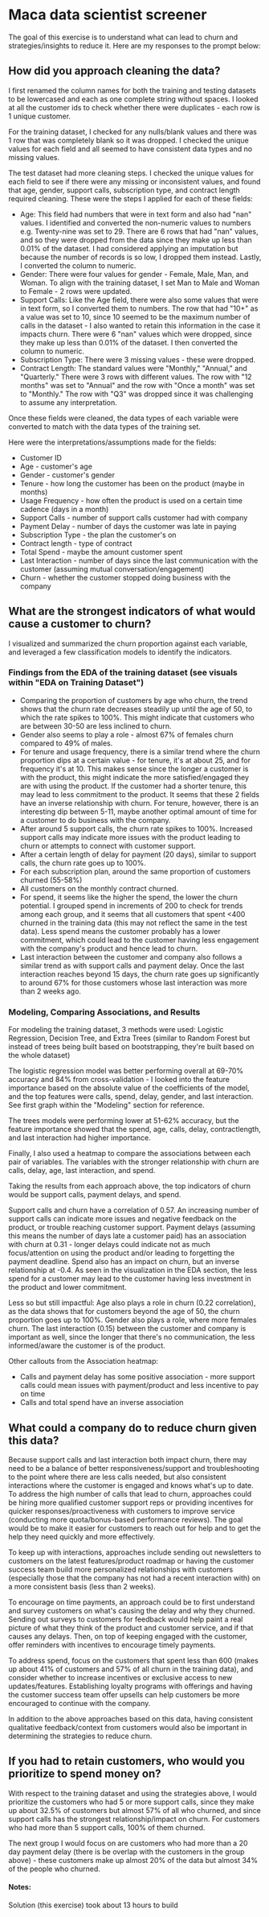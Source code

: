 # Maca data scientist screener 

The goal of this exercise is to understand what can lead to churn and strategies/insights to reduce it. Here are my responses to the prompt below:

## How did you approach cleaning the data?

I first renamed the column names for both the training and testing datasets to be lowercased and each as one complete string without spaces. I looked at all the customer ids to check whether there were duplicates - each row is 1 unique customer. 

For the training dataset, I checked for any nulls/blank values and there was 1 row that was completely blank so it was dropped. I checked the unique values for each field and all seemed to have consistent data types and no missing values.

The test dataset had more cleaning steps. I checked the unique values for each field to see if there were any missing or inconsistent values, and found that age, gender, support calls, subscription type, and contract length required cleaning. These were the steps I applied for each of these fields:

- Age: This field had numbers that were in text form and also had "nan" values. I identified and converted the non-numeric values to numbers e.g. Twenty-nine was set to 29. There are 6 rows that had "nan" values, and so they were dropped from the data since they make up less than 0.01% of the dataset. I had considered applying an imputation but because the number of records is so low, I dropped them instead. Lastly, I converted the column to numeric.
- Gender: There were four values for gender - Female, Male, Man, and Woman. To align with the training dataset, I set Man to Male and Woman to Female - 2 rows were updated.
- Support Calls: Like the Age field, there were also some values that were in text form, so I converted them to numbers. The row that had "10+" as a value was set to 10, since 10 seemed to be the maximum number of calls in the dataset - I also wanted to retain this information in the case it impacts churn. There were 6 "nan" values which were dropped, since they make up less than 0.01% of the dataset. I then converted the column to numeric.
- Subscription Type: There were 3 missing values - these were dropped.
- Contract Length: The standard values were "Monthly," "Annual," and "Quarterly." There were 3 rows with different values. The row with "12 months" was set to "Annual" and the row with "Once a month" was set to "Monthly." The row with "Q3" was dropped since it was challenging to assume any interpretation.

Once these fields were cleaned, the data types of each variable were converted to match with the data types of the training set.

Here were the interpretations/assumptions made for the fields:
* Customer ID
* Age - customer's age
* Gender - customer's gender
* Tenure - how long the customer has been on the product (maybe in months)
* Usage Frequency - how often the product is used on a certain time cadence (days in a month)
* Support Calls - number of support calls customer had with company
* Payment Delay - number of days the customer was late in paying
* Subscription Type - the plan the customer's on
* Contract length - type of contract
* Total Spend - maybe the amount customer spent
* Last Interaction - number of days since the last communication with the customer (assuming mutual conversation/engagement)
* Churn - whether the customer stopped doing business with the company

## What are the strongest indicators of what would cause a customer to churn?

I visualized and summarized the churn proportion against each variable, and leveraged a few classification models to identify the indicators. 

### Findings from the EDA of the training dataset (see visuals within "EDA on Training Dataset")

- Comparing the proportion of customers by age who churn, the trend shows that the churn rate decreases steadily up until the age of 50, to which the rate spikes to 100%. This might indicate that customers who are between 30-50 are less inclined to churn.
- Gender also seems to play a role - almost 67% of females churn compared to 49% of males.
- For tenure and usage frequency, there is a similar trend where the churn proportion dips at a certain value - for tenure, it's at about 25, and for frequency it's at 10. This makes sense since the longer a customer is with the product, this might indicate the more satisfied/engaged they are with using the product. If the customer had a shorter tenure, this may lead to less commitment to the product. It seems that these 2 fields have an inverse relationship with churn. For tenure, however, there is an interesting dip between 5-11, maybe another optimal amount of time for a customer to do business with the company.
- After around 5 support calls, the churn rate spikes to 100%. Increased support calls may indicate more issues with the product leading to churn or attempts to connect with customer support.
- After a certain length of delay for payment (20 days), similar to support calls, the churn rate goes up to 100%.
- For each subscription plan, around the same proportion of customers churned (55-58%)
- All customers on the monthly contract churned.
- For spend, it seems like the higher the spend, the lower the churn potential. I grouped spend in increments of 200 to check for trends among each group, and it seems that all customers that spent <400 churned in the training data (this may not reflect the same in the test data). Less spend means the customer probably has a lower commitment, which could lead to the customer having less engagement with the company's product and hence lead to churn. 
- Last interaction between the customer and company also follows a similar trend as with support calls and payment delay. Once the last interaction reaches beyond 15 days, the churn rate goes up significantly to around 67% for those customers whose last interaction was more than 2 weeks ago.

### Modeling, Comparing Associations, and Results
For modeling the training dataset, 3 methods were used: Logistic Regression, Decision Tree, and Extra Trees (similar to Random Forest but instead of trees being built based on bootstrapping, they're built based on the whole dataset)

The logistic regression model was better performing overall at 69-70% accuracy and 84% from cross-validation - I looked into the feature importance based on the absolute value of the coefficients of the model, and the top features were calls, spend, delay, gender, and last interaction. See first graph within the "Modeling" section for reference. 

The trees models were performing lower at 51-62% accuracy, but the feature importance showed that the spend, age, calls, delay, contractlength, and last interaction had higher importance.

Finally, I also used a heatmap to compare the associations between each pair of variables. The variables with the stronger relationship with churn are calls, delay, age, last interaction, and spend. 

Taking the results from each approach above, the top indicators of churn would be support calls, payment delays, and spend.

Support calls and churn have a correlation of 0.57. An increasing number of support calls can indicate more issues and negative feedback on the product, or trouble reaching customer support. Payment delays (assuming this means the number of days late a customer paid) has an association with churn at 0.31 - longer delays could indicate not as much focus/attention on using the product and/or leading to forgetting the payment deadline. Spend also has an impact on churn, but an inverse relationship at -0.4. As seen in the visualization in the EDA section, the less spend for a customer may lead to the customer having less investment in the product and lower commitment. 

Less so but still impactful: Age also plays a role in churn (0.22 correlation), as the data shows that for customers beyond the age of 50, the churn proportion goes up to 100%. Gender also plays a role, where more females churn. The last interaction (0.15) between the customer and company is important as well, since the longer that there's no communication, the less informed/aware the customer is of the product.

Other callouts from the Association heatmap:
- Calls and payment delay has some positive association - more support calls could mean issues with payment/product and less incentive to pay on time
- Calls and total spend have an inverse association

## What could a company do to reduce churn given this data?

Because support calls and last interaction both impact churn, there may need to be a balance of better responsiveness/support and troubleshooting to the point where there are less calls needed, but also consistent interactions where the customer is engaged and knows what's up to date. To address the high number of calls that lead to churn, approaches could be hiring more qualified customer support reps or providing incentives for quicker responses/proactiveness with customers to improve service (conducting more quota/bonus-based performance reviews). The goal would be to make it easier for customers to reach out for help and to get the help they need quickly and more effectively. 

To keep up with interactions, approaches include sending out newsletters to customers on the latest features/product roadmap or having the customer success team build more personalized relationships with customers (especially those that the company has not had a recent interaction with) on a more consistent basis (less than 2 weeks). 

To encourage on time payments, an approach could be to first understand and survey customers on what's causing the delay and why they churned. Sending out surveys to customers for feedback would help paint a real picture of what they think of the product and customer service, and if that causes any delays. Then, on top of keeping engaged with the customer, offer reminders with incentives to encourage timely payments. 

To address spend, focus on the customers that spent less than 600 (makes up about 41% of customers and 57% of all churn in the training data), and consider whether to increase incentives or exclusive access to new updates/features. Establishing loyalty programs with offerings and having the customer success team offer upsells can help customers be more encouraged to continue with the company.

In addition to the above approaches based on this data, having consistent qualitative feedback/context from customers would also be important in determining the strategies to reduce churn.

## If you had to retain customers, who would you prioritize to spend money on?

With respect to the training dataset and using the strategies above, I would prioritize the customers who had 5 or more support calls, since they make up about 32.5% of customers but almost 57% of all who churned, and since support calls has the strongest relationship/impact on churn. For customers who had more than 5 support calls, 100% of them churned. 

The next group I would focus on are customers who had more than a 20 day payment delay (there is be overlap with the customers in the group above) - these customers make up almost 20% of the data but almost 34% of the people who churned. 


#### Notes:
Solution (this exercise) took about 13 hours to build
